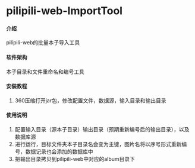 # pilipili-web-ImportTool

#### 介绍
pilipili-web的批量本子导入工具

#### 软件架构
本子目录和文件重命名和编号工具


#### 安装教程

1.  360压缩打开jar包，修改配置文件，数据源，输入目录和输出目录


#### 使用说明

1.  配置输入目录（源本子目录）输出目录（预期重新编号后的输出目录），以及数据库源
2.  进行运行，目标文件夹本子目录名会变为主键，图片名将以序号形式重新编号，数据记录也会添加的数据库中
3.  把输出目录拷贝到pilipili-web中对应的album目录下


